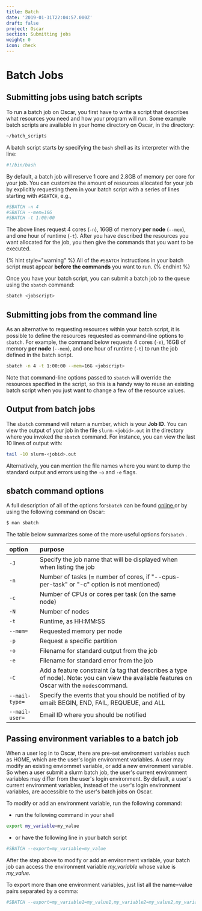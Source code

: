 ```yaml
---
title: Batch
date: '2019-01-31T22:04:57.000Z'
draft: false
project: Oscar
section: Submitting jobs
weight: 0
icon: check
---
```


# Batch Jobs

## Submitting jobs using batch scripts

To run a batch job on Oscar, you first have to write a script that describes what resources you need and how your program will run. Some example batch scripts are available in your home directory on Oscar, in the directory:

```bash
~/batch_scripts
```

A batch script starts by specifying the `bash` shell as its interpreter with the line:

```bash
#!/bin/bash
```

By default, a batch job will reserve 1 core and 2.8GB of memory per core for your job. You can customize the amount of resources allocated for your job by explicitly requesting them in your batch script with a series of lines starting with `#SBATCH`, e.g.,

```bash
#SBATCH -n 4
#SBATCH --mem=16G
#SBATCH -t 1:00:00
```

The above lines request 4 cores \(`-n`\), 16GB of memory **per node** \(`--mem`\), and one hour of runtime \(`-t`\). After you have described the resources you want allocated for the job, you then give the commands that you want to be executed.

{% hint style="warning" %}
All of the `#SBATCH` instructions in your batch script must appear **before the commands** you want to run.
{% endhint %}

Once you have your batch script, you can submit a batch job to the queue using the `sbatch` command:

```bash
sbatch <jobscript>
```

## Submitting jobs from the command line

As an alternative to requesting resources within your batch script, it is possible to define the resources requested as command-line options to `sbatch`. For example, the command below requests 4 cores \(`-n`\), 16GB of memory **per node** \(`--mem`\), and one hour of runtime \(`-t`\) to run the job defined in the batch script.

```bash
sbatch -n 4 -t 1:00:00 --mem=16G <jobscript>
```

Note that command-line options passed to `sbatch` will override the resources specified in the script, so this is a handy way to reuse an existing batch script when you just want to change a few of the resource values.

## Output from batch jobs

The `sbatch` command will return a number, which is your **Job ID**. You can view the output of your job in the file `slurm-<jobid>.out` in the directory where you invoked the `sbatch` command. For instance, you can view the last 10 lines of output with:

```bash
tail -10 slurm-<jobid>.out
```

Alternatively, you can mention the file names where you want to dump the standard output and errors using the `-o` and `-e` flags.

## sbatch command options

A full description of all of the options for`sbatch` can be found [online ](https://slurm.schedmd.com/sbatch.html)or by using the following command on Oscar:

```bash
$ man sbatch
```

The table below summarizes some of the more useful options for`sbatch` .

| option | purpose |
| :--- | :--- |
| `-J` | Specify the job name that will be displayed when when listing the job |
| `-n` | Number of tasks \(= number of cores, if "--cpus-per-task" or "-c" option is not mentioned\) |
| `-c` | Number of CPUs or cores per task \(on the same node\) |
| `-N` | Number of nodes |
| `-t` | Runtime, as HH:MM:SS |
| `--mem=` | Requested memory per node |
| `-p` | Request a specific partition |
| `-o` | Filename for standard output from the job |
| `-e` | Filename for standard error from the job |
| `-C` | Add a feature constraint \(a tag that describes a type of node\). Note: you can view the available features on Oscar with the `nodes`command. |
| `--mail-type=` | Specify the events that you should be notified of by email: BEGIN, END, FAIL, REQUEUE, and ALL |
| `--mail-user=` | Email ID where you should be notified |

## Passing environment variables to a batch job

When a user log in to Oscar, there are pre-set environment variables such as HOME, which are the user's login environment variables. A user may modify an existing enviornmet variable, or add a new environment variable. So when a user submit a slurm batch job, the user's current environment variables may differ from the user's login environment. By default, a user's current environment variables, instead of the user's login environment variables, are accessible to the user's batch jobs on Oscar.

To modify or add an environment variable, run the following command:

* run the following command in your shell

```bash
export my_variable=my_value
```

* or have the following line in your batch script

```bash
#SBATCH --export=my_variable=my_value
```

After the step above to modify or add an environment variable, your batch job can access the environment variable _my\_variable_ whose value is _my\_value_.

To export more than one environment variables, just list all the name=value pairs separated by a comma:

```bash
#SBATCH --export=my_variable1=my_value1,my_variable2=my_value2,my_variable3=my_value3
```

